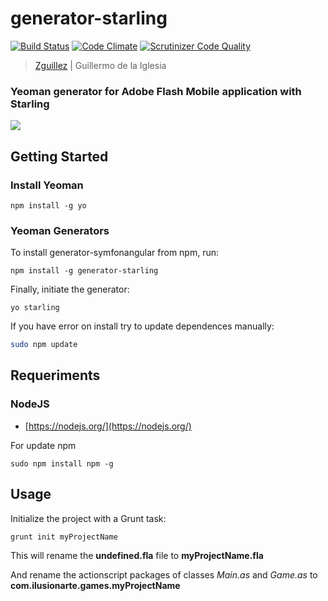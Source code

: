 # generator-starling
[![Build Status](https://secure.travis-ci.org/zguillez/generator-symfonangular.png?branch=master)](https://travis-ci.org/zguillez/generator-symfonangular) [![Code Climate](https://codeclimate.com/github/zguillez/generator-symfonangular/badges/gpa.svg)](https://codeclimate.com/github/zguillez/generator-symfonangular) [![Scrutinizer Code Quality](https://scrutinizer-ci.com/g/zguillez/generator-symfonangular/badges/quality-score.png?b=master)](https://scrutinizer-ci.com/g/zguillez/generator-symfonangular/?branch=master)

> [Zguillez](https://zguillez.io) | Guillermo de la Iglesia

### Yeoman generator for Adobe Flash Mobile application with Starling

![](http://zguillez.github.io/img/starling.png)

## Getting Started

### Install Yeoman

	npm install -g yo

### Yeoman Generators

To install generator-symfonangular from npm, run:

	npm install -g generator-starling

Finally, initiate the generator:

	yo starling

If you have error on install try to update dependences manually:

```bash
sudo npm update
```

## Requeriments

### NodeJS

* [https://nodejs.org/](https://nodejs.org/)

For update npm

	sudo npm install npm -g

## Usage

Initialize the project with a Grunt task:

	grunt init myProjectName

This will rename the **undefined.fla** file to **myProjectName.fla**

And rename the actionscript packages of classes *Main.as* and *Game.as* to **com.ilusionarte.games.myProjectName**   


